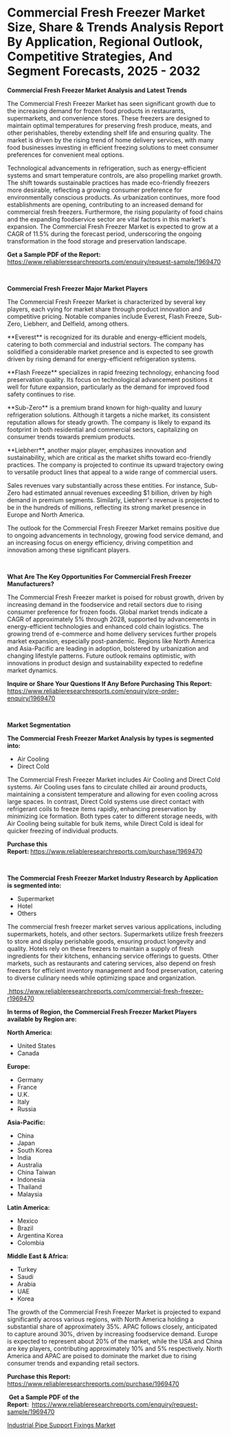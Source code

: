 <p><h1>Commercial Fresh Freezer Market Size, Share & Trends Analysis Report By Application, Regional Outlook, Competitive Strategies, And Segment Forecasts, 2025 - 2032</h1></p><p><strong>Commercial Fresh Freezer Market Analysis and Latest Trends</strong></p>
<p><p>The Commercial Fresh Freezer Market has seen significant growth due to the increasing demand for frozen food products in restaurants, supermarkets, and convenience stores. These freezers are designed to maintain optimal temperatures for preserving fresh produce, meats, and other perishables, thereby extending shelf life and ensuring quality. The market is driven by the rising trend of home delivery services, with many food businesses investing in efficient freezing solutions to meet consumer preferences for convenient meal options.</p><p>Technological advancements in refrigeration, such as energy-efficient systems and smart temperature controls, are also propelling market growth. The shift towards sustainable practices has made eco-friendly freezers more desirable, reflecting a growing consumer preference for environmentally conscious products. As urbanization continues, more food establishments are opening, contributing to an increased demand for commercial fresh freezers. Furthermore, the rising popularity of food chains and the expanding foodservice sector are vital factors in this market's expansion. The Commercial Fresh Freezer Market is expected to grow at a CAGR of 11.5% during the forecast period, underscoring the ongoing transformation in the food storage and preservation landscape.</p></p>
<p><strong>Get a Sample PDF of the Report:&nbsp;</strong> <a href="https://www.reliableresearchreports.com/enquiry/request-sample/1969470?utm_campaign=2722&utm_medium=2&utm_source=Github&utm_content=ia&utm_term=02032025&utm_id=commercial-fresh-freezer">https://www.reliableresearchreports.com/enquiry/request-sample/1969470</a></p>
<p>&nbsp;</p>
<p><strong>Commercial Fresh Freezer Major Market Players</strong></p>
<p><p>The Commercial Fresh Freezer Market is characterized by several key players, each vying for market share through product innovation and competitive pricing. Notable companies include Everest, Flash Freeze, Sub-Zero, Liebherr, and Delfield, among others. </p><p>**Everest** is recognized for its durable and energy-efficient models, catering to both commercial and industrial sectors. The company has solidified a considerable market presence and is expected to see growth driven by rising demand for energy-efficient refrigeration systems.</p><p>**Flash Freeze** specializes in rapid freezing technology, enhancing food preservation quality. Its focus on technological advancement positions it well for future expansion, particularly as the demand for improved food safety continues to rise.</p><p>**Sub-Zero** is a premium brand known for high-quality and luxury refrigeration solutions. Although it targets a niche market, its consistent reputation allows for steady growth. The company is likely to expand its footprint in both residential and commercial sectors, capitalizing on consumer trends towards premium products.</p><p>**Liebherr**, another major player, emphasizes innovation and sustainability, which are critical as the market shifts toward eco-friendly practices. The company is projected to continue its upward trajectory owing to versatile product lines that appeal to a wide range of commercial users.</p><p>Sales revenues vary substantially across these entities. For instance, Sub-Zero had estimated annual revenues exceeding $1 billion, driven by high demand in premium segments. Similarly, Liebherr's revenue is projected to be in the hundreds of millions, reflecting its strong market presence in Europe and North America.</p><p>The outlook for the Commercial Fresh Freezer Market remains positive due to ongoing advancements in technology, growing food service demand, and an increasing focus on energy efficiency, driving competition and innovation among these significant players.</p></p>
<p>&nbsp;</p>
<p><strong>What Are The Key Opportunities For Commercial Fresh Freezer Manufacturers?</strong></p>
<p><p>The Commercial Fresh Freezer market is poised for robust growth, driven by increasing demand in the foodservice and retail sectors due to rising consumer preference for frozen foods. Global market trends indicate a CAGR of approximately 5% through 2028, supported by advancements in energy-efficient technologies and enhanced cold chain logistics. The growing trend of e-commerce and home delivery services further propels market expansion, especially post-pandemic. Regions like North America and Asia-Pacific are leading in adoption, bolstered by urbanization and changing lifestyle patterns. Future outlook remains optimistic, with innovations in product design and sustainability expected to redefine market dynamics.</p></p>
<p><strong>Inquire or Share Your Questions If Any Before Purchasing This Report:</strong> <a href="https://www.reliableresearchreports.com/enquiry/pre-order-enquiry/1969470?utm_campaign=2722&utm_medium=2&utm_source=Github&utm_content=ia&utm_term=02032025&utm_id=commercial-fresh-freezer">https://www.reliableresearchreports.com/enquiry/pre-order-enquiry/1969470</a></p>
<p>&nbsp;</p>
<p><strong>Market Segmentation</strong></p>
<p><strong>The Commercial Fresh Freezer Market Analysis by types is segmented into:</strong></p>
<p><ul><li>Air Cooling</li><li>Direct Cold</li></ul></p>
<p><p>The Commercial Fresh Freezer Market includes Air Cooling and Direct Cold systems. Air Cooling uses fans to circulate chilled air around products, maintaining a consistent temperature and allowing for even cooling across large spaces. In contrast, Direct Cold systems use direct contact with refrigerant coils to freeze items rapidly, enhancing preservation by minimizing ice formation. Both types cater to different storage needs, with Air Cooling being suitable for bulk items, while Direct Cold is ideal for quicker freezing of individual products.</p></p>
<p><strong>Purchase this Report:&nbsp;</strong><a href="https://www.reliableresearchreports.com/purchase/1969470?utm_campaign=2722&utm_medium=2&utm_source=Github&utm_content=ia&utm_term=02032025&utm_id=commercial-fresh-freezer">https://www.reliableresearchreports.com/purchase/1969470</a></p>
<p>&nbsp;</p>
<p><strong>The Commercial Fresh Freezer Market Industry Research by Application is segmented into:</strong></p>
<p><ul><li>Supermarket</li><li>Hotel</li><li>Others</li></ul></p>
<p><p>The commercial fresh freezer market serves various applications, including supermarkets, hotels, and other sectors. Supermarkets utilize fresh freezers to store and display perishable goods, ensuring product longevity and quality. Hotels rely on these freezers to maintain a supply of fresh ingredients for their kitchens, enhancing service offerings to guests. Other markets, such as restaurants and catering services, also depend on fresh freezers for efficient inventory management and food preservation, catering to diverse culinary needs while optimizing space and organization.</p></p>
<p><a href="https://www.reliableresearchreports.com/commercial-fresh-freezer-r1969470?utm_campaign=2722&utm_medium=2&utm_source=Github&utm_content=ia&utm_term=02032025&utm_id=commercial-fresh-freezer">&nbsp;https://www.reliableresearchreports.com/commercial-fresh-freezer-r1969470</a></p>
<p><strong>In terms of Region, the Commercial Fresh Freezer Market Players available by Region are:</strong></p>
<p>
    <p> <strong> North America: </strong>
        <ul>
            <li>United States</li>
            <li>Canada</li>
        </ul>
        </p> 
    <p> <strong> Europe: </strong>
        <ul>
            <li>Germany</li>
            <li>France</li>
            <li>U.K.</li>
            <li>Italy</li>
            <li>Russia</li>
        </ul>
        </p> 
    <p> <strong> Asia-Pacific: </strong>
        <ul>
            <li>China</li>
            <li>Japan</li>
            <li>South Korea</li>
            <li>India</li>
            <li>Australia</li>
            <li>China Taiwan</li>
            <li>Indonesia</li>
            <li>Thailand</li>
            <li>Malaysia</li>
        </ul>
        </p> 
    <p> <strong> Latin America: </strong>
        <ul>
            <li>Mexico</li>
            <li>Brazil</li>
            <li>Argentina Korea</li>
            <li>Colombia</li>
        </ul>
        </p> 
    <p> <strong> Middle East & Africa: </strong>
        <ul>
            <li>Turkey</li>
            <li>Saudi</li>
            <li>Arabia</li>
            <li>UAE</li>
            <li>Korea</li>
        </ul>
    </p>
    </p>
<p><p>The growth of the Commercial Fresh Freezer Market is projected to expand significantly across various regions, with North America holding a substantial share of approximately 35%. APAC follows closely, anticipated to capture around 30%, driven by increasing foodservice demand. Europe is expected to represent about 20% of the market, while the USA and China are key players, contributing approximately 10% and 5% respectively. North America and APAC are poised to dominate the market due to rising consumer trends and expanding retail sectors.</p></p>
<p><strong>Purchase this Report: </strong><a href="https://www.reliableresearchreports.com/purchase/1969470?utm_campaign=2722&utm_medium=2&utm_source=Github&utm_content=ia&utm_term=02032025&utm_id=commercial-fresh-freezer">https://www.reliableresearchreports.com/purchase/1969470</a></p>
<p>&nbsp;<strong>Get a Sample PDF of the Report:&nbsp;&nbsp;</strong><a href="https://www.reliableresearchreports.com/enquiry/request-sample/1969470?utm_campaign=2722&utm_medium=2&utm_source=Github&utm_content=ia&utm_term=02032025&utm_id=commercial-fresh-freezer">https://www.reliableresearchreports.com/enquiry/request-sample/1969470</a></p>
<p><strong></strong></p>
<p><p><a href="https://github.com/tashiafun920/Market-Research-Report-List-1/blob/main/industrial-pipe-support-fixings-market.md?utm_campaign=2722&utm_medium=2&utm_source=Github&utm_content=ia&utm_term=02032025&utm_id=commercial-fresh-freezer">Industrial Pipe Support Fixings Market</a></p></p>